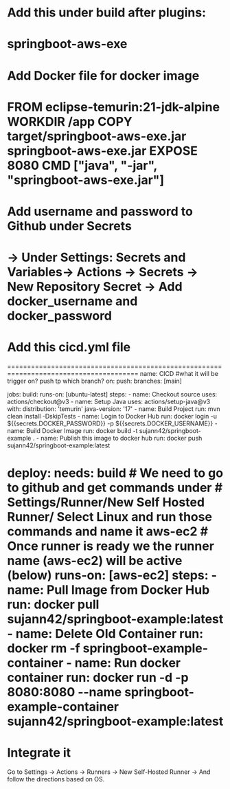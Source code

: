# Add this under build after plugins:
<finalName>springboot-aws-exe</finalName>
=======================================================================================
# Add Docker file for docker image
FROM eclipse-temurin:21-jdk-alpine
WORKDIR /app
COPY target/springboot-aws-exe.jar springboot-aws-exe.jar
EXPOSE 8080
CMD ["java", "-jar", "springboot-aws-exe.jar"]
=======================================================================================
# Add username and password to Github under Secrets
-> Under Settings: Secrets and Variables-> Actions -> Secrets -> New Repository Secret
-> Add docker_username and docker_password
=======================================================================================
# Add this cicd.yml file
=======================================================================================
name: CICD
#what it will be trigger on? push tp which branch?
on:
  push:
    branches: [main]

jobs:
  build:
    runs-on: [ubuntu-latest]
    steps:
      - name: Checkout source
        uses: actions/checkout@v3
      - name: Setup Java
        uses: actions/setup-java@v3
        with:
          distribution: 'temurin'
          java-version: '17'
      - name: Build Project
        run: mvn clean install -DskipTests
      - name: Login to Docker Hub
        run: docker login -u ${{secrets.DOCKER_PASSWORD}} -p ${{secrets.DOCKER_USERNAME}}
      - name: Build Docker Image
        run: docker build -t sujann42/springboot-example .
      - name: Publish this image to docker hub
        run: docker push sujann42/springboot-example:latest

  deploy:
    needs: build
    # We need to go to github and get commands under
    # Settings/Runner/New Self Hosted Runner/ Select Linux and run those commands and name it aws-ec2
    # Once runner is ready we the runner name (aws-ec2) will be active (below)
    runs-on: [aws-ec2]
    steps:
      - name: Pull Image from Docker Hub
        run: docker pull sujann42/springboot-example:latest
      - name: Delete Old Container
        run: docker rm -f springboot-example-container
      - name: Run docker container
        run: docker run -d -p 8080:8080 --name springboot-example-container sujann42/springboot-example:latest
================================================================================================================
# Integrate it
Go to Settings -> Actions -> Runners -> New Self-Hosted Runner -> And follow the directions based on OS.

